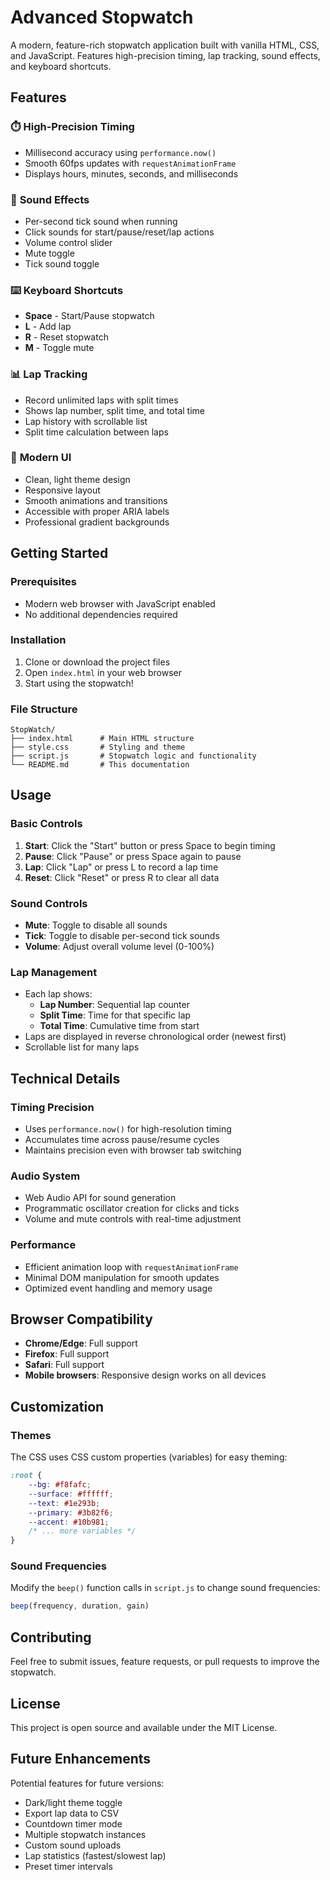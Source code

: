 # Advanced Stopwatch

A modern, feature-rich stopwatch application built with vanilla HTML, CSS, and JavaScript. Features high-precision timing, lap tracking, sound effects, and keyboard shortcuts.

## Features

### ⏱️ **High-Precision Timing**
- Millisecond accuracy using `performance.now()`
- Smooth 60fps updates with `requestAnimationFrame`
- Displays hours, minutes, seconds, and milliseconds

### 🎵 **Sound Effects**
- Per-second tick sound when running
- Click sounds for start/pause/reset/lap actions
- Volume control slider
- Mute toggle
- Tick sound toggle

### ⌨️ **Keyboard Shortcuts**
- **Space** - Start/Pause stopwatch
- **L** - Add lap
- **R** - Reset stopwatch
- **M** - Toggle mute

### 📊 **Lap Tracking**
- Record unlimited laps with split times
- Shows lap number, split time, and total time
- Lap history with scrollable list
- Split time calculation between laps

### 🎨 **Modern UI**
- Clean, light theme design
- Responsive layout
- Smooth animations and transitions
- Accessible with proper ARIA labels
- Professional gradient backgrounds

## Getting Started

### Prerequisites
- Modern web browser with JavaScript enabled
- No additional dependencies required

### Installation
1. Clone or download the project files
2. Open `index.html` in your web browser
3. Start using the stopwatch!

### File Structure
```
StopWatch/
├── index.html      # Main HTML structure
├── style.css       # Styling and theme
├── script.js       # Stopwatch logic and functionality
└── README.md       # This documentation
```

## Usage

### Basic Controls
1. **Start**: Click the "Start" button or press Space to begin timing
2. **Pause**: Click "Pause" or press Space again to pause
3. **Lap**: Click "Lap" or press L to record a lap time
4. **Reset**: Click "Reset" or press R to clear all data

### Sound Controls
- **Mute**: Toggle to disable all sounds
- **Tick**: Toggle to disable per-second tick sounds
- **Volume**: Adjust overall volume level (0-100%)

### Lap Management
- Each lap shows:
  - **Lap Number**: Sequential lap counter
  - **Split Time**: Time for that specific lap
  - **Total Time**: Cumulative time from start
- Laps are displayed in reverse chronological order (newest first)
- Scrollable list for many laps

## Technical Details

### Timing Precision
- Uses `performance.now()` for high-resolution timing
- Accumulates time across pause/resume cycles
- Maintains precision even with browser tab switching

### Audio System
- Web Audio API for sound generation
- Programmatic oscillator creation for clicks and ticks
- Volume and mute controls with real-time adjustment

### Performance
- Efficient animation loop with `requestAnimationFrame`
- Minimal DOM manipulation for smooth updates
- Optimized event handling and memory usage

## Browser Compatibility

- **Chrome/Edge**: Full support
- **Firefox**: Full support
- **Safari**: Full support
- **Mobile browsers**: Responsive design works on all devices

## Customization

### Themes
The CSS uses CSS custom properties (variables) for easy theming:
```css
:root {
    --bg: #f8fafc;
    --surface: #ffffff;
    --text: #1e293b;
    --primary: #3b82f6;
    --accent: #10b981;
    /* ... more variables */
}
```

### Sound Frequencies
Modify the `beep()` function calls in `script.js` to change sound frequencies:
```javascript
beep(frequency, duration, gain)
```

## Contributing

Feel free to submit issues, feature requests, or pull requests to improve the stopwatch.

## License

This project is open source and available under the MIT License.

## Future Enhancements

Potential features for future versions:
- Dark/light theme toggle
- Export lap data to CSV
- Countdown timer mode
- Multiple stopwatch instances
- Custom sound uploads
- Lap statistics (fastest/slowest lap)
- Preset timer intervals
